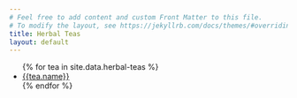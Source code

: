 ```yaml
---
# Feel free to add content and custom Front Matter to this file.
# To modify the layout, see https://jekyllrb.com/docs/themes/#overriding-theme-defaults
title: Herbal Teas
layout: default
---
```

<ul class="row gap-4 p-0 h-100">
    {% for tea in site.data.herbal-teas %}
    <li class="col-xs-1 col-sm-2 col-md-3 col-lg-3 col-xl-4 card p-4">
        <a class="text-decoration-none" href={{tea.path}}>{{tea.name}}</a>
    </li>
    {% endfor %}
</ul>